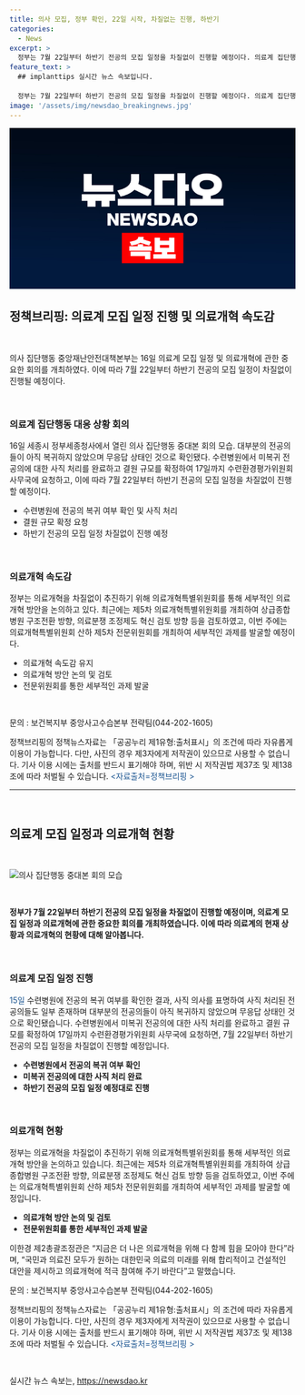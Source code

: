 ```yaml
---
title: 의사 모집, 정부 확인, 22일 시작, 차질없는 진행, 하반기
categories:
  - News
excerpt: >
  정부는 7월 22일부터 하반기 전공의 모집 일정을 차질없이 진행할 예정이다. 의료계 집단행동 중앙재난안전대책본부는 16일 회의를 통해 의료계 집단행동 대응 상황을 점검하고, 수련병원의 미복귀 전공의에 대한 사직 처리를 완료한 뒤 전공의 모집 일정을 확정할 예정이다. 이외에도 의료개혁특별위원회를 통해 의료개혁 방안을 속도감 있게 논의하고 있으며, 이한경 제2총괄조정관은 의료진과 국민 모두가 참여해야 한다고 강조했다. (150자)
feature_text: >
  ## implanttips 실시간 뉴스 속보입니다.

  정부는 7월 22일부터 하반기 전공의 모집 일정을 차질없이 진행할 예정이다. 의료계 집단행동 중앙재난안전대책본부는 16일 회의를 통해 의료계 집단행동 대응 상황을 점검하고, 수련병원의 미복귀 전공의에 대한 사직 처리를 완료한 뒤 전공의 모집 일정을 확정할 예정이다. 이외에도 의료개혁특별위원회를 통해 의료개혁 방안을 속도감 있게 논의하고 있으며, 이한경 제2총괄조정관은 의료진과 국민 모두가 참여해야 한다고 강조했다. (150자)
image: '/assets/img/newsdao_breakingnews.jpg'
---
```


<p><img src="/assets/img/newsdao_breakingnews.jpg" alt="implanttips 속보" /></p>

<h2 data-ke-size="size26">정책브리핑: 의료계 모집 일정 진행 및 의료개혁 속도감</h2>

<p data-ke-size="size16">&nbsp;</p>

<p>의사 집단행동 중앙재난안전대책본부는 16일 의료계 모집 일정 및 의료개혁에 관한 중요한 회의를 개최하였다. 이에 따라 7월 22일부터 하반기 전공의 모집 일정이 차질없이 진행될 예정이다.</p>

<p data-ke-size="size16">&nbsp;</p>

<h3>의료계 집단행동 대응 상황 회의</h3>

<p data-ke-size="size16">16일 세종시 정부세종청사에서 열린 의사 집단행동 중대본 회의 모습. 대부분의 전공의들이 아직 복귀하지 않았으며 무응답 상태인 것으로 확인됐다. 수련병원에서 미복귀 전공의에 대한 사직 처리를 완료하고 결원 규모를 확정하여 17일까지 수련환경평가위원회 사무국에 요청하고, 이에 따라 7월 22일부터 하반기 전공의 모집 일정을 차질없이 진행할 예정이다.</p>

<ul>
<li>수련병원에 전공의 복귀 여부 확인 및 사직 처리</li>
<li>결원 규모 확정 요청</li>
<li>하반기 전공의 모집 일정 차질없이 진행 예정</li>
</ul>

<p data-ke-size="size16">&nbsp;</p>

<h3>의료개혁 속도감</h3>

<p data-ke-size="size16">정부는 의료개혁을 차질없이 추진하기 위해 의료개혁특별위원회를 통해 세부적인 의료개혁 방안을 논의하고 있다. 최근에는 제5차 의료개혁특별위원회를 개최하여 상급종합병원 구조전환 방향, 의료분쟁 조정제도 혁신 검토 방향 등을 검토하였고, 이번 주에는 의료개혁특별위원회 산하 제5차 전문위원회를 개최하여 세부적인 과제를 발굴할 예정이다.</p>

<ul>
<li>의료개혁 속도감 유지</li>
<li>의료개혁 방안 논의 및 검토</li>
<li>전문위원회를 통한 세부적인 과제 발굴</li>
</ul>

<p data-ke-size="size16">&nbsp;</p>

<p>문의 : 보건복지부 중앙사고수습본부 전략팀(044-202-1605)</p>

<p>정책브리핑의 정책뉴스자료는 「공공누리 제1유형:출처표시」의 조건에 따라 자유롭게 이용이 가능합니다. 다만, 사진의 경우 제3자에게 저작권이 있으므로 사용할 수 없습니다. 기사 이용 시에는 출처를 반드시 표기해야 하며, 위반 시 저작권법 제37조 및 제138조에 따라 처벌될 수 있습니다. <span style="color: #1a5490;">&lt;자료출처=정책브리핑 &gt;</span></p>

<hr data-ke-size="wide">

<p data-ke-size="size16">&nbsp;</p>

<h2 data-ke-size="size26">의료계 모집 일정과 의료개혁 현황</h2>

<p data-ke-size="size16">&nbsp;</p>

<p><img src="https://www.linktoimage.com/image.jpg" alt="의사 집단행동 중대본 회의 모습" style="width: 600px; height: 400px;" /></p>

<p data-ke-size="size16">&nbsp;</p>

<p><strong>정부가 7월 22일부터 하반기 전공의 모집 일정을 차질없이 진행할 예정이며, 의료계 모집 일정과 의료개혁에 관한 중요한 회의를 개최하였습니다. 이에 따라 의료계의 현재 상황과 의료개혁의 현황에 대해 알아봅니다.</strong></p>

<p data-ke-size="size16">&nbsp;</p>

<h3>의료계 모집 일정 진행</h3>

<p><span style="color: #1a5490;">15일</span> 수련병원에 전공의 복귀 여부를 확인한 결과, 사직 의사를 표명하여 사직 처리된 전공의들도 일부 존재하며 대부분의 전공의들이 아직 복귀하지 않았으며 무응답 상태인 것으로 확인됐습니다. 수련병원에서 미복귀 전공의에 대한 사직 처리를 완료하고 결원 규모를 확정하여 17일까지 수련환경평가위원회 사무국에 요청하면, 7월 22일부터 하반기 전공의 모집 일정을 차질없이 진행할 예정입니다.</p>

<ul>
<li><b>수련병원에서 전공의 복귀 여부 확인</b></li>
<li><b>미복귀 전공의에 대한 사직 처리 완료</b></li>
<li><b>하반기 전공의 모집 일정 예정대로 진행</b></li>
</ul>

<p data-ke-size="size16">&nbsp;</p>

<h3>의료개혁 현황</h3>

<p>정부는 의료개혁을 차질없이 추진하기 위해 의료개혁특별위원회를 통해 세부적인 의료개혁 방안을 논의하고 있습니다. 최근에는 제5차 의료개혁특별위원회를 개최하여 상급종합병원 구조전환 방향, 의료분쟁 조정제도 혁신 검토 방향 등을 검토하였고, 이번 주에는 의료개혁특별위원회 산하 제5차 전문위원회를 개최하여 세부적인 과제를 발굴할 예정입니다.</p>

<ul>
<li><b>의료개혁 방안 논의 및 검토</b></li>
<li><b>전문위원회를 통한 세부적인 과제 발굴</b></li>
</ul>

<p>이한경 제2총괄조정관은 “지금은 더 나은 의료개혁을 위해 다 함께 힘을 모아야 한다”라며, “국민과 의료진 모두가 원하는 대한민국 의료의 미래를 위해 합리적이고 건설적인 대안을 제시하고 의료개혁에 적극 참여해 주기 바란다”고 말했습니다.</p>

<p>문의 : 보건복지부 중앙사고수습본부 전략팀(044-202-1605)</p>

<p>정책브리핑의 정책뉴스자료는 「공공누리 제1유형:출처표시」의 조건에 따라 자유롭게 이용이 가능합니다. 다만, 사진의 경우 제3자에게 저작권이 있으므로 사용할 수 없습니다. 기사 이용 시에는 출처를 반드시 표기해야 하며, 위반 시 저작권법 제37조 및 제138조에 따라 처벌될 수 있습니다. <span style="color: #1a5490;">&lt;자료출처=정책브리핑 &gt;</span></p>

<p data-ke-size="size16">&nbsp;</p>
실시간 뉴스 속보는, <a href="https://newsdao.kr" rel="dofollow">https://newsdao.kr</a>


